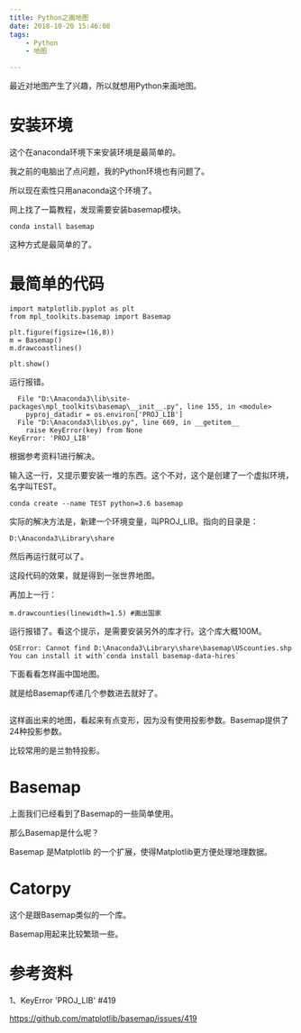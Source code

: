 ```yaml
---
title: Python之画地图
date: 2018-10-20 15:46:08
tags:
	- Python
	- 地图

---
```




最近对地图产生了兴趣，所以就想用Python来画地图。

# 安装环境

这个在anaconda环境下来安装环境是最简单的。

我之前的电脑出了点问题，我的Python环境也有问题了。

所以现在索性只用anaconda这个环境了。

网上找了一篇教程，发现需要安装basemap模块。

```
conda install basemap
```

这种方式是最简单的了。

# 最简单的代码

```
import matplotlib.pyplot as plt
from mpl_toolkits.basemap import Basemap

plt.figure(figsize=(16,8))
m = Basemap()
m.drawcoastlines()

plt.show()
```

运行报错。

```
  File "D:\Anaconda3\lib\site-packages\mpl_toolkits\basemap\__init__.py", line 155, in <module>
    pyproj_datadir = os.environ['PROJ_LIB']
  File "D:\Anaconda3\lib\os.py", line 669, in __getitem__
    raise KeyError(key) from None
KeyError: 'PROJ_LIB'
```

根据参考资料1进行解决。

输入这一行，又提示要安装一堆的东西。这个不对，这个是创建了一个虚拟环境，名字叫TEST。

```
conda create --name TEST python=3.6 basemap
```

实际的解决方法是，新建一个环境变量，叫PROJ_LIB。指向的目录是：

```
D:\Anaconda3\Library\share
```

然后再运行就可以了。

这段代码的效果，就是得到一张世界地图。

再加上一行：

```
m.drawcounties(linewidth=1.5) #画出国家
```

运行报错了。看这个提示，是需要安装另外的库才行。这个库大概100M。

```
OSError: Cannot find D:\Anaconda3\Library\share\basemap\UScounties.shp
You can install it with`conda install basemap-data-hires`
```

下面看看怎样画中国地图。

就是给Basemap传递几个参数进去就好了。

```

```

这样画出来的地图，看起来有点变形，因为没有使用投影参数。Basemap提供了24种投影参数。

比较常用的是兰勃特投影。

# Basemap

上面我们已经看到了Basemap的一些简单使用。

那么Basemap是什么呢？

Basemap 是Matplotlib 的一个扩展，使得Matplotlib更方便处理地理数据。



# Catorpy

这个是跟Basemap类似的一个库。

Basemap用起来比较繁琐一些。



# 参考资料

1、KeyError 'PROJ_LIB' #419

https://github.com/matplotlib/basemap/issues/419

